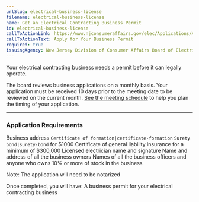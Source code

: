 ```yaml
---
urlSlug: electrical-business-license
filename: electrical-business-license
name: Get an Electrical Contracting Business Permit
id: electrical-business-license
callToActionLink: https://www.njconsumeraffairs.gov/elec/Applications/Application-for-an-Initial-Business-Permit.pdf
callToActionText: Apply for Your Business Permit
required: true
issuingAgency: New Jersey Division of Consumer Affairs Board of Electrical Contractors
---
```

Your electrical contracting business needs a permit before it can legally operate. 

The board reviews business applications on a monthly basis. Your application must be received 10 days prior to the meeting date to be reviewed on the current month. [See the meeting schedule](https://www.njconsumeraffairs.gov/elec/Pages/meetings.aspx) to help you plan the timing of your application.

--- 
### Application Requirements
Business address
`Certificate of formation|certificate-formation`
`Surety bond|surety-bond` for $1000
Certificate of general liability insurance for a minimum of $300,000
Licensed electrician name and signature
Name and address of all the business owners
Names of all the business officers and anyone who owns 10% or more of stock in the business




Note: The application will need to be notarized


Once completed, you will have:
A business permit for your electrical contracting business
